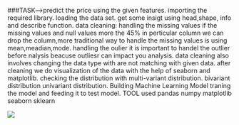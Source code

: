 ###TASK-->predict the price using the given features.
importing the required library.
loading the data set.
get some insigt using head,shape, info and describe function.
data cleaning:
handling the missing values if the missing values and null values more the 45% in perticular column we can drop the column,more traditional way to handle the missing values is using mean,meadian,mode.
handling the oulier it is important to handel the outlier before nalysis beacuse outliesr can impact you analysis.
data cleaning also involves changing the data type with are not matching with given data.
after cleaning we do visualization of the data with the help of seaborn and matplotlib.
checking the distribution with multi-variant distribution.
bivariant distribution
univariant distribution.
Building Machine Learning Model
traning the model and feeding it to test model.
TOOL used
pandas
numpy
matplotlib
seaborn
sklearn

![](predict-the-price-using-the-given-feature/image/R.png)
